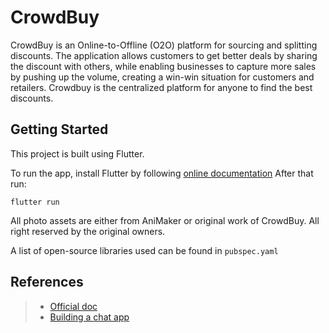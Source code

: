 # CrowdBuy

CrowdBuy is an Online-to-Offline (O2O) platform for sourcing and splitting discounts. The application allows customers to get better deals by sharing the discount with others, while enabling businesses to capture more sales by pushing up the volume, creating a win-win situation for customers and retailers.  Crowdbuy is the centralized platform for anyone to find the best discounts.

## Getting Started

This project is built using Flutter.

To run the app, install Flutter by following [online documentation](https://flutter.dev/docs)
After that run:

```console
flutter run
```

All photo assets are either from AniMaker or original work of CrowdBuy. All right reserved by the original owners. 

A list of open-source libraries used can be found in ```pubspec.yaml```

## References
> * [Official doc](https://flutter.dev/docs)
> * [Building a chat app](https://medium.com/flutter-community/building-a-chat-app-with-flutter-and-firebase-from-scratch-9eaa7f41782e)